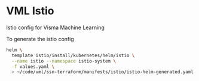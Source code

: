# VML Istio
Istio config for Visma Machine Learning

To generate the istio config

```bash
helm \
  template istio/install/kubernetes/helm/istio \
  --name istio --namespace istio-system \
  -f values.yaml \
  > ~/code/vml/ssn-terraform/manifests/istio/istio-helm-generated.yaml
```

